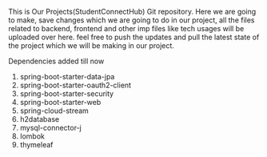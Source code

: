 This is Our Projects(StudentConnectHub) Git repository. 
Here we are going to make, save changes which we are going to do in our project, all the files related to 
backend, frontend and other imp files like tech usages will be uploaded over here.
feel free to push the updates and pull the latest state of the project which we will be making in our project.

Dependencies added till now
1. spring-boot-starter-data-jpa
2. spring-boot-starter-oauth2-client
3. spring-boot-starter-security
4. spring-boot-starter-web
5. spring-cloud-stream
6. h2database
7. mysql-connector-j
8. lombok
9. thymeleaf
